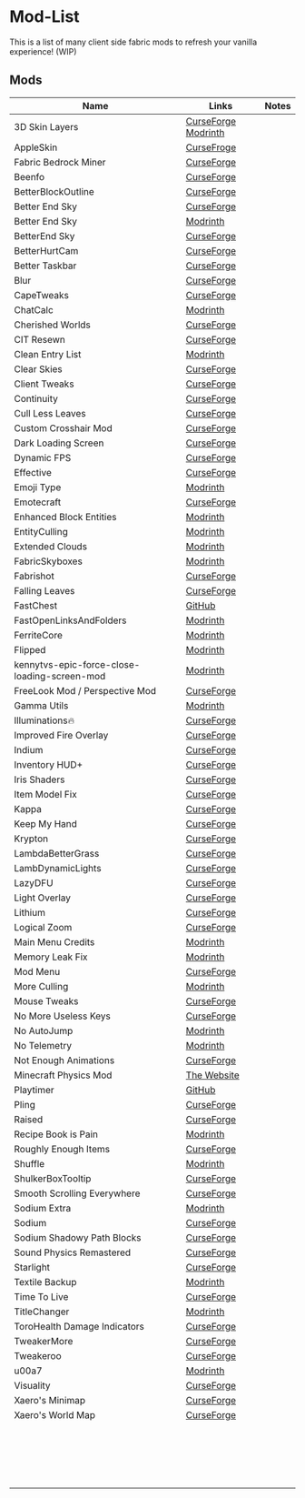# Mod-List

This is a list of many client side fabric mods to refresh your vanilla experience! (WIP)

## Mods
|Name|Links|Notes|
|-|-|-|
|3D Skin Layers|[CurseForge](https://www.curseforge.com/minecraft/mc-mods/skin-layers-3d) [Modrinth](https://modrinth.com/mod/3dskinlayers)||
|AppleSkin|[CurseFroge](https://www.curseforge.com/minecraft/mc-mods/appleskin)||
|Fabric Bedrock Miner|[CurseForge](https://www.curseforge.com/minecraft/mc-mods/fabric-bedrock-miner)||
|Beenfo|[CurseForge](https://www.curseforge.com/minecraft/mc-mods/beenfo)||
|BetterBlockOutline|[CurseForge](https://www.curseforge.com/minecraft/mc-mods/betterblockoutline)||
|Better End Sky|[CurseForge](https://www.curseforge.com/minecraft/mc-mods/better-end-sky-fabric)||
|Better End Sky|[Modrinth](https://modrinth.com/mod/better-end-sky)||
|BetterEnd Sky|[CurseForge](https://modrinth.com/mod/betterendsky)||
|BetterHurtCam|[CurseForge](https://modrinth.com/mod/betterhurtcam)||
|Better Taskbar|[CurseForge](https://modrinth.com/mod/better-taskbar)||
|Blur|[CurseForge](https://www.curseforge.com/minecraft/mc-mods/blur-fabric)||
|CapeTweaks|[CurseForge](https://www.curseforge.com/minecraft/mc-mods/capetweaks)||
|ChatCalc|[Modrinth](https://modrinth.com/mod/chatcalc)||
|Cherished Worlds|[CurseForge](https://www.curseforge.com/minecraft/mc-mods/cherished-worlds-fabric)||
|CIT Resewn|[CurseForge](https://www.curseforge.com/minecraft/mc-mods/cit-resewn)||
|Clean Entry List|[Modrinth](https://modrinth.com/mod/cleanentrylist)||
|Clear Skies|[CurseForge](https://www.curseforge.com/minecraft/mc-mods/clear-skies)||
|Client Tweaks|[CurseForge](https://www.curseforge.com/minecraft/mc-mods/client-tweaks-fabric)||
|Continuity|[CurseForge](https://www.curseforge.com/minecraft/mc-mods/continuity)||
|Cull Less Leaves|[CurseForge](https://www.curseforge.com/minecraft/mc-mods/cull-less-leaves)||
|Custom Crosshair Mod|[CurseForge](https://www.curseforge.com/minecraft/mc-mods/custom-crosshair-mod)||
|Dark Loading Screen|[CurseForge](https://www.curseforge.com/minecraft/mc-mods/dark-loading-screen)||
|Dynamic FPS|[CurseForge](https://www.curseforge.com/minecraft/mc-mods/dynamic-fps)||
|Effective|[CurseForge](https://www.curseforge.com/minecraft/mc-mods/effective)||
|Emoji Type|[Modrinth](https://modrinth.com/mod/emoji-type)||
|Emotecraft|[CurseForge](https://www.curseforge.com/minecraft/mc-mods/emotecraft)||
|Enhanced Block Entities|[Modrinth](https://modrinth.com/mod/ebe)||
|EntityCulling|[Modrinth](https://modrinth.com/mod/entityculling)||
|Extended Clouds|[Modrinth](https://modrinth.com/mod/extended-clouds)||
|FabricSkyboxes|[Modrinth](https://modrinth.com/mod/fabricskyboxes)||
|Fabrishot|[CurseForge](https://www.curseforge.com/minecraft/mc-mods/fabrishot)||
|Falling Leaves|[CurseForge](https://www.curseforge.com/minecraft/mc-mods/falling-leaves-fabric)||
|FastChest|[GitHub](https://github.com/FakeDomi/FastChest)||
|FastOpenLinksAndFolders|[Modrinth](https://modrinth.com/mod/fastopenlinksandfolders)||
|FerriteCore|[Modrinth](https://modrinth.com/mod/ferrite-core)||
|Flipped|[Modrinth](https://modrinth.com/mod/flipped)||
|kennytvs-epic-force-close-loading-screen-mod|[Modrinth](https://modrinth.com/mod/forcecloseworldloadingscreen)||
|FreeLook Mod / Perspective Mod|[CurseForge](https://www.curseforge.com/minecraft/mc-mods/freelook-fabric)||
|Gamma Utils|[Modrinth](https://modrinth.com/mod/gamma-utils)||
|Illuminations🔥|[CurseForge](https://www.curseforge.com/minecraft/mc-mods/illuminations)||
|Improved Fire Overlay|[CurseForge](https://www.curseforge.com/minecraft/mc-mods/improved-fire-overlay)||
|Indium|[CurseForge](https://www.curseforge.com/minecraft/mc-mods/indium)||
|Inventory HUD+|[CurseForge](https://www.curseforge.com/minecraft/mc-mods/inventory-hud-forge)||
|Iris Shaders|[CurseForge](https://www.curseforge.com/minecraft/mc-mods/irisshaders)||
|Item Model Fix|[CurseForge](https://www.curseforge.com/minecraft/mc-mods/item-model-fix)||
|Kappa|[CurseForge](https://www.curseforge.com/minecraft/mc-mods/kappa)||
|Keep My Hand|[CurseForge](https://www.curseforge.com/minecraft/mc-mods/keep-my-hand/)||
|Krypton|[CurseForge](https://www.curseforge.com/minecraft/mc-mods/krypton)||
|LambdaBetterGrass|[CurseForge](https://www.curseforge.com/minecraft/mc-mods/lambdabettergrass)||
|LambDynamicLights|[CurseForge](https://www.curseforge.com/minecraft/mc-mods/lambdynamiclights)||
|LazyDFU|[CurseForge](https://www.curseforge.com/minecraft/mc-mods/lazydfu)||
|Light Overlay|[CurseForge](https://www.curseforge.com/minecraft/mc-mods/light-overlay)||
|Lithium|[CurseForge](https://www.curseforge.com/minecraft/mc-mods/lithium)||
|Logical Zoom|[CurseForge](https://www.curseforge.com/minecraft/mc-mods/logical-zoom)||
|Main Menu Credits|[Modrinth](https://modrinth.com/mod/main-menu-credits)||
|Memory Leak Fix|[Modrinth](https://modrinth.com/mod/memoryleakfix)||
|Mod Menu|[CurseForge](https://www.curseforge.com/minecraft/mc-mods/modmenu)||
|More Culling|[Modrinth](https://modrinth.com/mod/moreculling)||
|Mouse Tweaks|[CurseForge](https://www.curseforge.com/minecraft/mc-mods/mouse-tweaks)||
|No More Useless Keys|[CurseForge](https://www.curseforge.com/minecraft/mc-mods/nmuk)||
|No AutoJump|[Modrinth](https://modrinth.com/mod/noautojump)||
|No Telemetry|[Modrinth](https://modrinth.com/mod/no-telemetry)||
|Not Enough Animations|[CurseForge](https://www.curseforge.com/minecraft/mc-mods/not-enough-animations)||
|Minecraft Physics Mod|[The Website](https://minecraftphysicsmod.com/)||
|Playtimer|[GitHub](https://github.com/yellowyears/playtimer-fabric)||
|Pling|[CurseForge](https://www.curseforge.com/minecraft/mc-mods/pling)||
|Raised|[CurseForge](https://www.curseforge.com/minecraft/mc-mods/raised)||
|Recipe Book is Pain|[Modrinth](https://modrinth.com/mod/rbip)||
|Roughly Enough Items|[CurseForge](https://www.curseforge.com/minecraft/mc-mods/roughly-enough-items)||
|Shuffle|[Modrinth](https://modrinth.com/mod/shuffle)||
|ShulkerBoxTooltip|[CurseForge](https://www.curseforge.com/minecraft/mc-mods/shulkerboxtooltip)||
|Smooth Scrolling Everywhere|[CurseForge](https://www.curseforge.com/minecraft/mc-mods/smooth-scrolling-everywhere-fabric)||
|Sodium Extra|[Modrinth](https://modrinth.com/mod/sodium-extra)||
|Sodium|[CurseForge](https://www.curseforge.com/minecraft/mc-mods/sodium)||
|Sodium Shadowy Path Blocks|[CurseForge](https://www.curseforge.com/minecraft/mc-mods/sodium-shadowy-path-blocks)||
|Sound Physics Remastered|[CurseForge](https://www.curseforge.com/minecraft/mc-mods/sound-physics-remastered)||
|Starlight|[CurseForge](https://www.curseforge.com/minecraft/mc-mods/starlight)||
|Textile Backup|[Modrinth](https://modrinth.com/mod/textile_backup)||
|Time To Live|[CurseForge](https://www.curseforge.com/minecraft/mc-mods/time-to-live)||
|TitleChanger|[Modrinth](https://modrinth.com/mod/mctitlechanger)||
|ToroHealth Damage Indicators|[CurseForge](https://www.curseforge.com/minecraft/mc-mods/torohealth-damage-indicators)||
|TweakerMore|[CurseForge](https://www.curseforge.com/minecraft/mc-mods/tweakermore)||
|Tweakeroo|[CurseForge](https://www.curseforge.com/minecraft/mc-mods/tweakeroo)||
|u00a7|[Modrinth](https://modrinth.com/mod/u00a7)||
|Visuality|[CurseForge](https://www.curseforge.com/minecraft/mc-mods/visuality)||
|Xaero's Minimap|[CurseForge](https://www.curseforge.com/minecraft/mc-mods/xaeros-minimap)||
|Xaero's World Map|[CurseForge](https://www.curseforge.com/minecraft/mc-mods/xaeros-world-map)||
||[]()||
||[]()||
||[]()||
||[]()||
||[]()||
||[]()||
||[]()||
||[]()||
||[]()||
||[]()||
||[]()||
||[]()||
||[]()||
||[]()||
||[]()||
||[]()||
||[]()||
||[]()||
||[]()||
